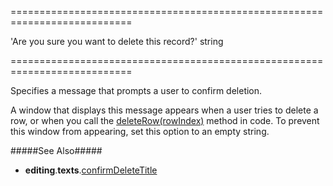 <!--**
/*-------------------------------------------
    Auto-generated file. Do not modify.
-------------------------------------------

**-->
===========================================================================
<!--default-->'Are you sure you want to delete this record?'<!--/default-->
<!--type-->string<!--/type-->
===========================================================================

<!--shortDescription-->
Specifies a message that prompts a user to confirm deletion.
<!--/shortDescription-->

<!--fullDescription-->
A window that displays this message appears when a user tries to delete a row, or when you call the [deleteRow(rowIndex)]({basewidgetpath}/Methods/#deleteRowrowIndex) method in code. To prevent this window from appearing, set this option to an empty string.

#####See Also#####
- **editing**.**texts**.[confirmDeleteTitle]({basewidgetpath}/Configuration/editing/texts/#confirmDeleteTitle)
<!--/fullDescription-->